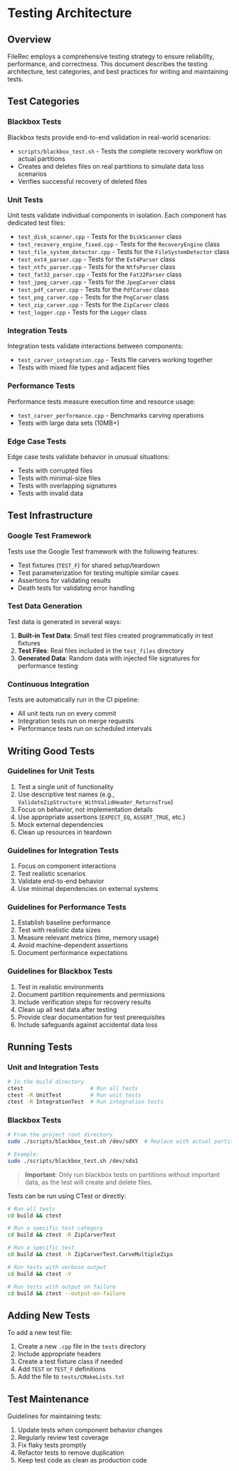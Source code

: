 # Testing Architecture

## Overview

FileRec employs a comprehensive testing strategy to ensure reliability, performance, and correctness. This document describes the testing architecture, test categories, and best practices for writing and maintaining tests.

## Test Categories

### Blackbox Tests

Blackbox tests provide end-to-end validation in real-world scenarios:

- `scripts/blackbox_test.sh` - Tests the complete recovery workflow on actual partitions
- Creates and deletes files on real partitions to simulate data loss scenarios
- Verifies successful recovery of deleted files

### Unit Tests

Unit tests validate individual components in isolation. Each component has dedicated test files:

- `test_disk_scanner.cpp` - Tests for the `DiskScanner` class
- `test_recovery_engine_fixed.cpp` - Tests for the `RecoveryEngine` class
- `test_file_system_detector.cpp` - Tests for the `FileSystemDetector` class
- `test_ext4_parser.cpp` - Tests for the `Ext4Parser` class
- `test_ntfs_parser.cpp` - Tests for the `NtfsParser` class
- `test_fat32_parser.cpp` - Tests for the `Fat32Parser` class
- `test_jpeg_carver.cpp` - Tests for the `JpegCarver` class
- `test_pdf_carver.cpp` - Tests for the `PdfCarver` class
- `test_png_carver.cpp` - Tests for the `PngCarver` class
- `test_zip_carver.cpp` - Tests for the `ZipCarver` class
- `test_logger.cpp` - Tests for the `Logger` class

### Integration Tests

Integration tests validate interactions between components:

- `test_carver_integration.cpp` - Tests file carvers working together
- Tests with mixed file types and adjacent files

### Performance Tests

Performance tests measure execution time and resource usage:

- `test_carver_performance.cpp` - Benchmarks carving operations
- Tests with large data sets (10MB+)

### Edge Case Tests

Edge case tests validate behavior in unusual situations:

- Tests with corrupted files
- Tests with minimal-size files
- Tests with overlapping signatures
- Tests with invalid data

## Test Infrastructure

### Google Test Framework

Tests use the Google Test framework with the following features:

- Test fixtures (`TEST_F`) for shared setup/teardown
- Test parameterization for testing multiple similar cases
- Assertions for validating results
- Death tests for validating error handling

### Test Data Generation

Test data is generated in several ways:

1. **Built-in Test Data**: Small test files created programmatically in test fixtures
2. **Test Files**: Real files included in the `test_files` directory
3. **Generated Data**: Random data with injected file signatures for performance testing

### Continuous Integration

Tests are automatically run in the CI pipeline:

- All unit tests run on every commit
- Integration tests run on merge requests
- Performance tests run on scheduled intervals

## Writing Good Tests

### Guidelines for Unit Tests

1. Test a single unit of functionality
2. Use descriptive test names (e.g., `ValidateZipStructure_WithValidHeader_ReturnsTrue`)
3. Focus on behavior, not implementation details
4. Use appropriate assertions (`EXPECT_EQ`, `ASSERT_TRUE`, etc.)
5. Mock external dependencies
6. Clean up resources in teardown

### Guidelines for Integration Tests

1. Focus on component interactions
2. Test realistic scenarios
3. Validate end-to-end behavior
4. Use minimal dependencies on external systems

### Guidelines for Performance Tests

1. Establish baseline performance
2. Test with realistic data sizes
3. Measure relevant metrics (time, memory usage)
4. Avoid machine-dependent assertions
5. Document performance expectations

### Guidelines for Blackbox Tests

1. Test in realistic environments
2. Document partition requirements and permissions
3. Include verification steps for recovery results
4. Clean up all test data after testing
5. Provide clear documentation for test prerequisites
6. Include safeguards against accidental data loss

## Running Tests

### Unit and Integration Tests

```bash
# In the build directory
ctest                     # Run all tests
ctest -R UnitTest         # Run unit tests
ctest -R IntegrationTest  # Run integration tests
```

### Blackbox Tests

```bash
# From the project root directory
sudo ./scripts/blackbox_test.sh /dev/sdXY  # Replace with actual partition

# Example:
sudo ./scripts/blackbox_test.sh /dev/sda1
```

> **Important**: Only run blackbox tests on partitions without important data, as the test will create and delete files.

Tests can be run using CTest or directly:

```bash
# Run all tests
cd build && ctest

# Run a specific test category
cd build && ctest -R ZipCarverTest

# Run a specific test
cd build && ctest -R ZipCarverTest.CarveMultipleZips

# Run tests with verbose output
cd build && ctest -V

# Run tests with output on failure
cd build && ctest --output-on-failure
```

## Adding New Tests

To add a new test file:

1. Create a new `.cpp` file in the `tests` directory
2. Include appropriate headers
3. Create a test fixture class if needed
4. Add `TEST` or `TEST_F` definitions
5. Add the file to `tests/CMakeLists.txt`

## Test Maintenance

Guidelines for maintaining tests:

1. Update tests when component behavior changes
2. Regularly review test coverage
3. Fix flaky tests promptly
4. Refactor tests to remove duplication
5. Keep test code as clean as production code
